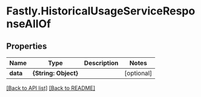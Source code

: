 # Fastly.HistoricalUsageServiceResponseAllOf

## Properties

Name | Type | Description | Notes
------------ | ------------- | ------------- | -------------
**data** | **{String: Object}** |  | [optional] 



[[Back to API list]](../../README.md#endpoints) [[Back to README]](../../README.md)
